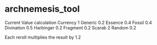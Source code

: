 # archnemesis_tool

Current Value calculation
Currency 1
Generic 0.2
Essence 0.4
Fossil 0.4
Divination 0.5
Harbinger 0.2
Fragment 0.2
Scarab 2
Random 0.2

Each reroll multiplies the result by 1.2
